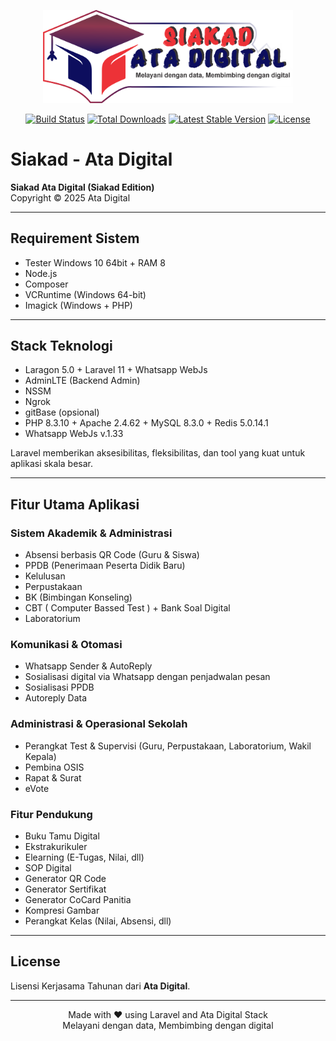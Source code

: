 <p align="center">
  <a href="https://laravel.com" target="_blank">
    <img src="https://raw.githubusercontent.com/EmsinaDR/siakad/refs/heads/main/Logo%20Siakad%20Ata%20Digital.png" width="400" alt="Siakad Logo">
  </a>
</p>

<p align="center">
  <a href="https://github.com/laravel/framework/actions"><img src="https://github.com/laravel/framework/workflows/tests/badge.svg" alt="Build Status"></a>
  <a href="https://packagist.org/packages/laravel/framework"><img src="https://img.shields.io/packagist/dt/laravel/framework" alt="Total Downloads"></a>
  <a href="https://packagist.org/packages/laravel/framework"><img src="https://img.shields.io/packagist/v/laravel/framework" alt="Latest Stable Version"></a>
  <a href="https://packagist.org/packages/laravel/framework"><img src="https://img.shields.io/packagist/l/laravel/framework" alt="License"></a>
</p>

# Siakad - Ata Digital

**Siakad Ata Digital (Siakad Edition)**  
Copyright © 2025 Ata Digital

---

## Requirement Sistem

- Tester Windows 10 64bit + RAM 8
- Node.js  
- Composer  
- VCRuntime (Windows 64-bit)  
- Imagick (Windows + PHP)  

---

## Stack Teknologi

- Laragon 5.0 + Laravel 11 + Whatsapp WebJs  
- AdminLTE (Backend Admin)  
- NSSM  
- Ngrok  
- gitBase (opsional)  
- PHP 8.3.10 + Apache 2.4.62 + MySQL 8.3.0 + Redis 5.0.14.1  
- Whatsapp WebJs v.1.33

Laravel memberikan aksesibilitas, fleksibilitas, dan tool yang kuat untuk aplikasi skala besar.

---

## Fitur Utama Aplikasi

### Sistem Akademik & Administrasi
- Absensi berbasis QR Code (Guru & Siswa)  
- PPDB (Penerimaan Peserta Didik Baru)  
- Kelulusan  
- Perpustakaan  
- BK (Bimbingan Konseling)  
- CBT ( Computer Bassed Test ) + Bank Soal Digital  
- Laboratorium  

### Komunikasi & Otomasi
- Whatsapp Sender & AutoReply  
- Sosialisasi digital via Whatsapp dengan penjadwalan pesan  
- Sosialisasi PPDB
- Autoreply Data

### Administrasi & Operasional Sekolah
- Perangkat Test & Supervisi (Guru, Perpustakaan, Laboratorium, Wakil Kepala)  
- Pembina OSIS  
- Rapat & Surat  
- eVote  

### Fitur Pendukung
- Buku Tamu Digital  
- Ekstrakurikuler  
- Elearning (E-Tugas, Nilai, dll)  
- SOP Digital  
- Generator QR Code  
- Generator Sertifikat  
- Generator CoCard Panitia  
- Kompresi Gambar  
- Perangkat Kelas (Nilai, Absensi, dll)  

---

## License

Lisensi Kerjasama Tahunan dari **Ata Digital**.

---

<p align="center">
  Made with ❤️ using Laravel and Ata Digital Stack <br>
  Melayani dengan data, Membimbing dengan digital
</p>














